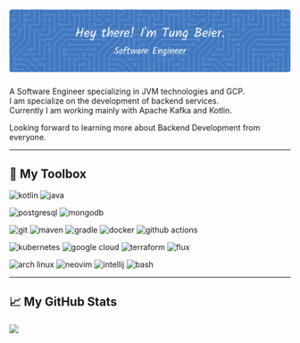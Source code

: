 # ![Header](./header-image.png)

A Software Engineer specializing in JVM technologies and GCP.  
I am specialize on the development of backend services.  
Currently I am working mainly with Apache Kafka and Kotlin.

Looking forward to learning more about Backend Development from everyone.

---

## 🧰 My Toolbox

<p>

![kotlin](https://img.shields.io/badge/Kotlin-%237F52FF?style=for-the-badge&logo=kotlin&logoColor=white)
![java](https://img.shields.io/badge/Java-%23fb9b1c?style=for-the-badge&logoColor=white)

</p>

<p>

![postgresql](https://img.shields.io/badge/postgresql-%234169E1?style=for-the-badge&logo=postgresql&logoColor=white)
![mongodb](https://img.shields.io/badge/mongodb-%2347A248?style=for-the-badge&logo=mongodb&logoColor=white)

</p>

<p>

![git](https://img.shields.io/badge/git-%23F05032?style=for-the-badge&logo=git&logoColor=white)
![maven](https://img.shields.io/badge/maven-%23C71A36?style=for-the-badge&logo=apachemaven&logoColor=white)
![gradle](https://img.shields.io/badge/gradle-%2302303A?style=for-the-badge&logo=gradle&logoColor=white)
![docker](https://img.shields.io/badge/docker-%232496ED?style=for-the-badge&logo=docker&logoColor=white)
![github actions](https://img.shields.io/badge/github%20actions-%232088FF?style=for-the-badge&logo=githubactions&logoColor=white)

</p>

![kubernetes](https://img.shields.io/badge/kubernetes-%23326CE5?style=for-the-badge&logo=kubernetes&logoColor=white)
![google cloud](https://img.shields.io/badge/google%20cloud-%234285F4?style=for-the-badge&logo=googlecloud&logoColor=white)
![terraform](https://img.shields.io/badge/terraform-%23844FBA?style=for-the-badge&logo=terraform&logoColor=white)
![flux](https://img.shields.io/badge/flux-%235468FF?style=for-the-badge&logo=flux&logoColor=white)

<p>

</p>

<p>

![arch linux](https://img.shields.io/badge/Arch%20Linux-%231793D1?style=for-the-badge&logo=archlinux&logoColor=white)
![neovim](https://img.shields.io/badge/neovim-%2357A143?style=for-the-badge&logo=neovim&logoColor=white)
![intellij](https://img.shields.io/badge/intellij-%23000000?style=for-the-badge&logo=intellijidea&logoColor=white)
![bash](https://img.shields.io/badge/bash-%234EAA25?style=for-the-badge&logo=gnubash&logoColor=white)

</p>

---

## &#x1f4c8; My GitHub Stats

<a href="https://github.com/anuraghazra/github-readme-stats">
  <img align="center" src="https://github-readme-stats.vercel.app/api?username=beiertu-mms&count_private=true&show_icons=true&theme=onedark&hide_title=true" />
</a>
<br/>

